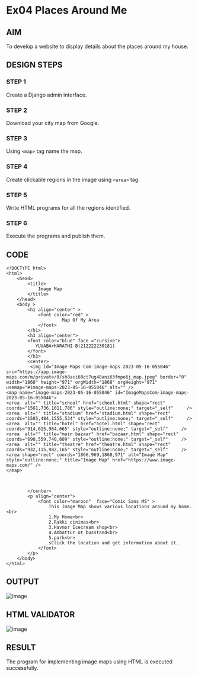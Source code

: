 # Ex04 Places Around Me
## AIM
To develop a website to display details about the places around my house.

## DESIGN STEPS

### STEP 1
Create a Django admin interface.

### STEP 2
Download your city map from Google.

### STEP 3
Using ```<map>``` tag name the map.

### STEP 4
Create clickable regions in the image using ```<area>``` tag.

### STEP 5
Write HTML programs for all the regions identified.

### STEP 6
Execute the programs and publish them.

## CODE
```
<!DOCTYPE html>
<html>
    <head>
        <title>
            Image Map
        </title>
    </head>
    <body >
        <h1 align="center" >
            <font color="red" >
                     Map Of My Area
            </font>   
        </h1>
        <h3 align="center">
        <font color="blue" face ="cursive">
           YUVABA+HARATHI B(212222230181)
        </font>  
        </h3>
        <center>
         <img id="Image-Maps-Com-image-maps-2023-05-16-055046" src="https://app.image-maps.com/m/private/0/sh8aci60ct7ug48ani63fmpo6j_map.jpeg" border="0" width="1868" height="971" orgWidth="1868" orgHeight="971" usemap="#image-maps-2023-05-16-055046" alt="" />
<map name="image-maps-2023-05-16-055046" id="ImageMapsCom-image-maps-2023-05-16-055046">
<area  alt="" title="school" href="school.html" shape="rect" coords="1561,736,1611,786" style="outline:none;" target="_self"     />
<area  alt="" title="stadium" href="stadium.html" shape="rect" coords="1505,484,1555,534" style="outline:none;" target="_self"     />
<area  alt="" title="hotel" href="hotel.html" shape="rect" coords="914,615,964,665" style="outline:none;" target="_self"     />
<area  alt="" title="main bazaar" href="bazaar.html" shape="rect" coords="690,559,740,609" style="outline:none;" target="_self"     />
<area  alt="" title="theatre" href="theatre.html" shape="rect" coords="932,115,982,165" style="outline:none;" target="_self"     />
<area shape="rect" coords="1866,969,1868,971" alt="Image Map" style="outline:none;" title="Image Map" href="https://www.image-maps.com/" />
</map>



        </center>
        <p align="center">
            <font color="maroon"  face="Comic Sans MS" >
                This Image Map shows various locations around my home.<br>
                1.My Home<br>
                2.Rakki cinimas<br>
                3.Havmor Icecream shop<br>
                4.Ambattur ot busstand<br>
                5.park<br>
                sClick the location and get information about it.
            </font>
        </p>
    </body>
</html>
```
## OUTPUT
![image](https://github.com/yuvabharathib/NearMe/assets/113497404/4d5257fa-832c-4d6e-af7f-51dd25b98a35)



## HTML VALIDATOR
![image](https://github.com/yuvabharathib/NearMe/assets/113497404/bb6bf583-7c60-462e-bc0b-2345bbe4a3ba)


## RESULT
The program for implementing image maps using HTML is executed successfully.
